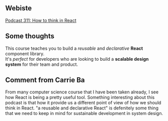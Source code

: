 ## Webiste

[Podcast 311: How to think in React](https://stackoverflow.blog/2021/02/09/podcast-311-how-to-think-in-react/)  

## Some thoughts
This course teaches you to build a *reusable* and *declarative* **React** component library.  
It's *perfect* for developers who are looking to build a **scalable design system** for their team and product.

## Comment from Carrie Ba  
From many computer science course that I have been taken already, I see how React is being a pretty useful tool. Something interesting about this podcast is that how it provide us a different point of view of how we should think in React. "a reusable and declarative React" is defenitely some thing that we need to keep in mind for sustainable development in system design.
